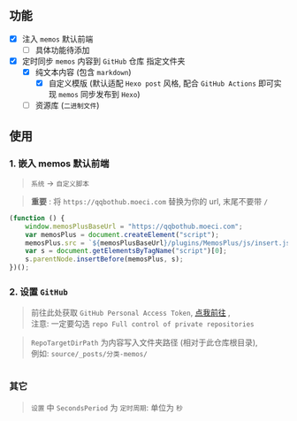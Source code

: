
## 功能


- [x] 注入 `memos` 默认前端
  - [ ] 具体功能待添加 
- [x] 定时同步 `memos` 内容到 `GitHub` 仓库 指定文件夹
  - [x] 纯文本内容 (包含 `markdown`)
    - [x] 自定义模版 (默认适配 `Hexo post` 风格, 配合 `GitHub Actions` 即可实现 `memos` 同步发布到 `Hexo`)  
  - [ ] 资源库 (`二进制文件`)

## 使用

### 1. 嵌入 memos 默认前端

> `系统` -> `自定义脚本` 

> **重要** : 将 `https://qqbothub.moeci.com` 替换为你的 url, 末尾不要带 `/`

```javascript
(function () {
    window.memosPlusBaseUrl = "https://qqbothub.moeci.com";
    var memosPlus = document.createElement("script");
    memosPlus.src = `${memosPlusBaseUrl}/plugins/MemosPlus/js/insert.js`;
    var s = document.getElementsByTagName("script")[0];
    s.parentNode.insertBefore(memosPlus, s);
})();
```


### 2. 设置 `GitHub`

> 前往此处获取 `GitHub Personal Access Token`, [点我前往](https://github.com/settings/tokens/new) ,       
> 注意: 一定要勾选 `repo Full control of private repositories`

> `RepoTargetDirPath` 为内容写入文件夹路径 (相对于此仓库根目录),      
> 例如: `source/_posts/分类-memos/`




<!-- Matomo Image Tracker-->
<img referrerpolicy="no-referrer-when-downgrade" src="https://matomo.moeci.com/matomo.php?idsite=2&amp;rec=1&amp;action_name=Plugins.MemosPlus-v0.1.4.README" style="border:0" alt="" />
<!-- End Matomo -->


### 其它

> `设置` 中 `SecondsPeriod` 为 `定时周期`: 单位为 `秒`


<!-- ## 临时 -->


<!-- https://memos.moeci.com/o/r/1/500440a7-04c2-4feb-a76b-e7fada60e7c7.jpg -->


<!-- https://memos.moeci.com/api/memo?rowStatus=NORMAL&offset=20&limit=20 -->



